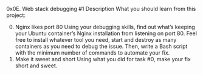 0x0E. Web stack debugging #1
Description
What you should learn from this project:

0. Nginx likes port 80
Using your debugging skills, find out what’s keeping your Ubuntu container’s Nginx installation from listening on port 80. Feel free to install whatever tool you need, start and destroy as many containers as you need to debug the issue. Then, write a Bash script with the minimum number of commands to automate your fix.
1. Make it sweet and short
Using what you did for task #0, make your fix short and sweet.